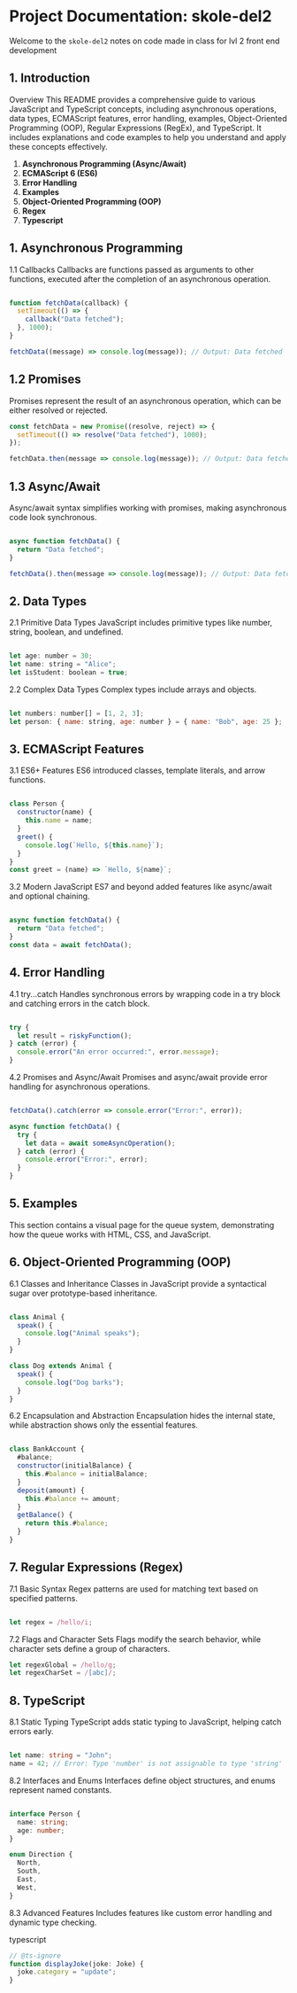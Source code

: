 # Project Documentation: skole-del2

Welcome to the `skole-del2`
notes on code made in class for lvl 2 front end development

## 1. Introduction

Overview
This README provides a comprehensive guide to various JavaScript and TypeScript concepts,
including asynchronous operations, data types, ECMAScript features, error handling, examples,
Object-Oriented Programming (OOP), Regular Expressions (RegEx), and TypeScript.
It includes explanations and code examples to help you understand and apply these concepts effectively.

1. **Asynchronous Programming (Async/Await)**
2. **ECMAScript 6 (ES6)**
3. **Error Handling**
4. **Examples**
5. **Object-Oriented Programming (OOP)**
6. **Regex**
7. **Typescript**

## 1. Asynchronous Programming
1.1 Callbacks
Callbacks are functions passed as arguments to other functions, executed after the completion of an asynchronous operation.

```javascript

function fetchData(callback) {
  setTimeout(() => {
    callback("Data fetched");
  }, 1000);
}

fetchData((message) => console.log(message)); // Output: Data fetched
```

## 1.2 Promises
Promises represent the result of an asynchronous operation,
which can be either resolved or rejected.

```javascript
const fetchData = new Promise((resolve, reject) => {
  setTimeout(() => resolve("Data fetched"), 1000);
});

fetchData.then(message => console.log(message)); // Output: Data fetched
```

## 1.3 Async/Await
Async/await syntax simplifies working with promises,
making asynchronous code look synchronous.

```javascript

async function fetchData() {
  return "Data fetched";
}

fetchData().then(message => console.log(message)); // Output: Data fetched
```

## 2. Data Types
2.1 Primitive Data Types
JavaScript includes primitive types like number, string, boolean, and undefined.

```javascript

let age: number = 30;
let name: string = "Alice";
let isStudent: boolean = true;
```

2.2 Complex Data Types
Complex types include arrays and objects.

```javascript

let numbers: number[] = [1, 2, 3];
let person: { name: string, age: number } = { name: "Bob", age: 25 };
```

## 3. ECMAScript Features
3.1 ES6+ Features
ES6 introduced classes, template literals, and arrow functions.

```javascript

class Person {
  constructor(name) {
    this.name = name;
  }
  greet() {
    console.log(`Hello, ${this.name}`);
  }
}
const greet = (name) => `Hello, ${name}`;
```

3.2 Modern JavaScript
ES7 and beyond added features like async/await and optional chaining.

```javascript

async function fetchData() {
  return "Data fetched";
}
const data = await fetchData();
```

## 4. Error Handling
4.1 try...catch
Handles synchronous errors by wrapping code in a try block and catching errors in the catch block.

```javascript

try {
  let result = riskyFunction();
} catch (error) {
  console.error("An error occurred:", error.message);
}
```

4.2 Promises and Async/Await
Promises and async/await provide error handling for asynchronous operations.

```javascript

fetchData().catch(error => console.error("Error:", error));

async function fetchData() {
  try {
    let data = await someAsyncOperation();
  } catch (error) {
    console.error("Error:", error);
  }
}
```


## 5. Examples
This section contains a visual page for the queue system,
demonstrating how the queue works with HTML, CSS, and JavaScript.

## 6. Object-Oriented Programming (OOP)
6.1 Classes and Inheritance
Classes in JavaScript provide a syntactical sugar over prototype-based inheritance.

```javascript

class Animal {
  speak() {
    console.log("Animal speaks");
  }
}

class Dog extends Animal {
  speak() {
    console.log("Dog barks");
  }
}
```

6.2 Encapsulation and Abstraction
Encapsulation hides the internal state, while abstraction shows only the essential features.

```javascript

class BankAccount {
  #balance;
  constructor(initialBalance) {
    this.#balance = initialBalance;
  }
  deposit(amount) {
    this.#balance += amount;
  }
  getBalance() {
    return this.#balance;
  }
}
```

## 7. Regular Expressions (Regex)
7.1 Basic Syntax
Regex patterns are used for matching text based on specified patterns.

```javascript

let regex = /hello/i;
```

7.2 Flags and Character Sets
Flags modify the search behavior, while character sets define a group of characters.

```javascript
let regexGlobal = /hello/g;
let regexCharSet = /[abc]/;
```

## 8. TypeScript
8.1 Static Typing
TypeScript adds static typing to JavaScript, helping catch errors early.

```typescript

let name: string = "John";
name = 42; // Error: Type 'number' is not assignable to type 'string'
```

8.2 Interfaces and Enums
Interfaces define object structures, and enums represent named constants.


```typescript

interface Person {
  name: string;
  age: number;
}

enum Direction {
  North,
  South,
  East,
  West,
}
```

8.3 Advanced Features
Includes features like custom error handling and dynamic type checking.

typescript
``` typescript
// @ts-ignore
function displayJoke(joke: Joke) {
  joke.category = "update";
}
```
